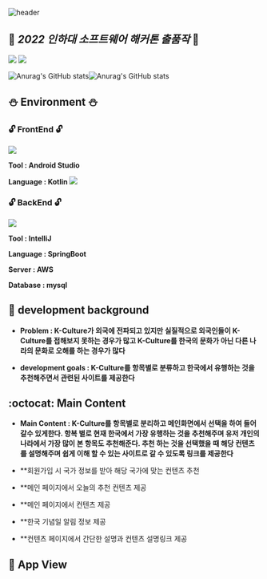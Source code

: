 ![header](https://capsule-render.vercel.app/api?type=wave&color=4aa8d8&height=300&section=header&text=INHA%20Hackathon&fontSize=90)

## :flashlight: _2022 인하대 소프트웨어 해커톤 출품작_  :flashlight:

<a href="https://github.com/oyunseong" target="_blank"><img src="https://img.shields.io/badge/oyunseong-000000?style=plastic&logo=#F40D12&logoColor=000000"/></a> <a href="https://github.com/developer-hyun" target="_blank"><img src="https://img.shields.io/badge/developer-hyun-000000?style=plastic&logo=#F40D12&logoColor=000000"/></a>

![Anurag's GitHub stats](https://github-readme-stats.vercel.app/api?username=developer-hyun&show_icons=true&theme=gruvbox_light)![Anurag's GitHub stats](https://github-readme-stats.vercel.app/api?username=oyunseong&show_icons=true&theme=gruvbox_light)


## :snowman: Environment :snowman:

### :unlock: FrontEnd :unlock:
 <a href="https://github.com/oyunseong" target="_blank"><img src="https://img.shields.io/badge/oyunseong-000000?style=plastic&logo=#F40D12&logoColor=000000"/></a>
 
 **Tool : Android Studio**
 
 **Language : Kotlin**  <img src="https://img.shields.io/badge/Android-3DDC84?style=flat-square&logo=Android&logoColor=white"/>
 
 
 ### :unlock: BackEnd :unlock:
 <a href="https://github.com/developer-hyun" target="_blank"><img src="https://img.shields.io/badge/developer-hyun-000000?style=plastic&logo=#F40D12&logoColor=000000"/></a>
 
  **Tool : IntelliJ**
 
  **Language : SpringBoot**
 
  **Server : AWS**
 
  **Database : mysql**
  
  
  
  
  ## :page_facing_up: development background
  
  + **Problem : K-Culture가 외국에 전파되고 있지만 실질적으로 외국인들이 K-Culture를 접해보지 못하는 경우가 많고 K-Culture를 한국의 문화가               아닌 다른 나라의 문화로 오해를 하는 경우가 많다**
  
  
  
  
  + **development goals : K-Culture를 항목별로 분류하고 한국에서 유행하는 것을 추천해주면서 관련된 사이트를 제공한다**
  
  
  


## :octocat: Main Content

  + **Main Content : K-Culture를 항목별로 분리하고 메인화면에서 선택을 하여 들어갈수 있게한다. 항복 별로 현재 한국에서 가장 유행하는 것을                    추천해주며 유저 개인의 나라에서 가장 많이 본 항목도 추천해준다. 추천 하는 것을 선택했을 때 해당 컨텐츠를 설명해주며                      쉽게 이해 할 수 있는 사이트로 갈 수 있도록 링크를 제공한다**


 + **회원가입 시 국가 정보를 받아 해당 국가에 맞는 컨텐츠 추천
 + **메인 페이지에서 오늘의 추천 컨텐츠 제공 
 + **메인 페이지에서 컨텐츠 제공
 + **한국 기념일 알림 정보 제공
 + **컨텐츠 페이지에서 간단한 설명과 컨텐츠 설명링크 제공

## :flags: App View








  
